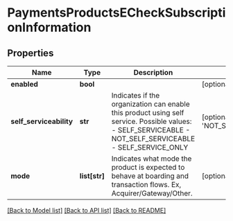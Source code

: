 # PaymentsProductsECheckSubscriptionInformation

## Properties
Name | Type | Description | Notes
------------ | ------------- | ------------- | -------------
**enabled** | **bool** |  | [optional] 
**self_serviceability** | **str** | Indicates if the organization can enable this product using self service.  Possible values: - SELF_SERVICEABLE - NOT_SELF_SERVICEABLE - SELF_SERVICE_ONLY | [optional] [default to 'NOT_SELF_SERVICEABLE']
**mode** | **list[str]** | Indicates what mode the product is expected to behave at boarding and transaction flows. Ex, Acquirer/Gateway/Other. | [optional] 

[[Back to Model list]](../README.md#documentation-for-models) [[Back to API list]](../README.md#documentation-for-api-endpoints) [[Back to README]](../README.md)


